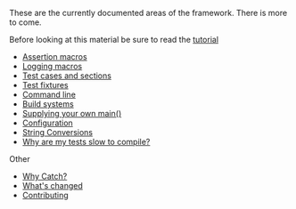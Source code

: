 These are the currently documented areas of the framework. There is more to come.

Before looking at this material be sure to read the [tutorial](tutorial.md)

* [Assertion macros](assertions.md)
* [Logging macros](logging.md)
* [Test cases and sections](test-cases-and-sections.md)
* [Test fixtures](test-fixtures.md)
* [Command line](command-line.md)
* [Build systems](build-systems.md)
* [Supplying your own main()](own-main.md)
* [Configuration](configuration.md)
* [String Conversions](tostring.md)
* [Why are my tests slow to compile?](slow-compiles.md)

Other

* [Why Catch?](why-catch.md)
* [What's changed](whats-changed.md)
* [Contributing](contributing.md)
